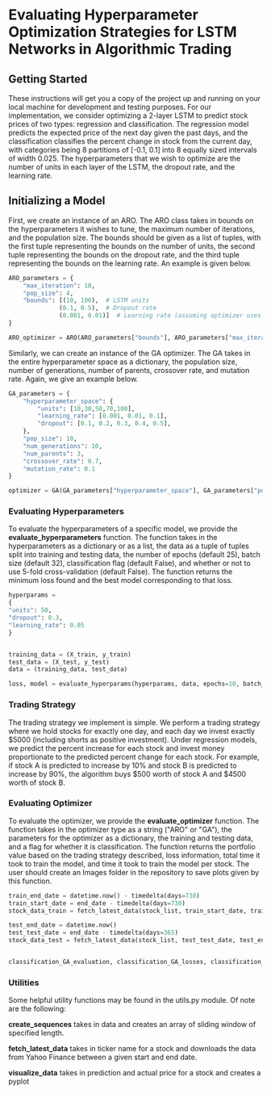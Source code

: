# Evaluating Hyperparameter Optimization Strategies for LSTM Networks in Algorithmic Trading
## Getting Started 
These instructions will get you a copy of the project up and running on your local machine for development and testing purposes. For our implementation, we consider optimizing a 2-layer LSTM to predict stock prices
of two types: regression and classification. The regression model predicts the expected price of the next day given the past days, and the classification
classifies the percent change in stock from the current day, with categories being 8 partitions of [-0.1, 0.1] into 8 equally sized intervals of width 0.025. The hyperparameters that we wish to optimize are the number
of units in each layer of the LSTM, the dropout rate, and the learning rate. 

## Initializing a Model
First, we create an instance of an ARO. The ARO class takes in bounds on the hyperparameters it wishes to tune, the maximum number of iterations, and the population size.
The bounds should be given as a list of tuples, with the first tuple representing the bounds on the number of units, the second tuple representing 
the bounds on the dropout rate, and the third tuple representing the bounds on the learning rate. An example is given below.

```python
ARO_parameters = {
    "max_iteration": 10,
    "pop_size": 4,
    "bounds": [(10, 100),  # LSTM units
              (0.1, 0.5),  # Dropout rate
              (0.001, 0.01)]  # Learning rate (assuming optimizer uses it)
}

ARO_optimizer = ARO(ARO_parameters["bounds"], ARO_parameters["max_iteration"], ARO_parameters["pop_size"])
```

Similarly, we can create an instance of the GA optimizer. The GA takes in the entire hyperparameter space as a dictionary, 
the population size, number of generations, number of parents, crossover rate, and mutation rate. Again, we give
an example below.

```python
GA_parameters = {
    "hyperparameter_space": {
        "units": [10,30,50,70,100],
        "learning_rate": [0.001, 0.01, 0.1],
        "dropout": [0.1, 0.2, 0.3, 0.4, 0.5],
    },
    "pop_size": 10,
    "num_generations": 10,
    "num_parents": 3,
    "crossover_rate": 0.7,
    "mutation_rate": 0.1
}

optimizer = GA(GA_parameters["hyperparameter_space"], GA_parameters["pop_size"], GA_parameters["num_generations"], GA_parameters["num_parents"], GA_parameters["crossover_rate"], GA_parameters["mutation_rate"])
```
### Evaluating Hyperparameters
To evaluate the hyperparameters of a specific model, we provide the **evaluate_hyperparameters** function. The function takes in the hyperparameters as a dictionary or as a list, the data as a tuple of tuples split into training and testing data, the number of epochs (default 25), batch size (default 32), classification flag (default False), and whether or not to use 5-fold cross-validation (default False). The function returns the minimum loss found and the best model corresponding to that loss. 
```python
hyperparams =
{
"units": 50,
"dropout": 0.3,
"learning_rate": 0.05
}


training_data = (X_train, y_train)
test_data = (X_test, y_test)
data = (training_data, test_data)

loss, model = evaluate_hyperparams(hyperparams, data, epochs=10, batch_size=20, classification=True, CV=False)
```

### Trading Strategy
The trading strategy we implement is simple. We perform a trading strategy where we hold stocks for exactly one day, and each day we invest exactly $5000 (including shorts as positive investment). Under regression models, we predict the percent increase for each stock and invest money proportionate to the predicted percent change for each stock. For example, if stock A is predicted to increase by 10% and stock B is predicted to increase by 90%, the algorithm buys $500 worth of stock A and $4500 worth of stock B.


### Evaluating Optimizer
To evaluate the optimizer, we provide the **evaluate_optimizer** function. The function takes in the optimizer type as a string ("ARO" or "GA"), the parameters for the optimizer as a dictionary, the training and testing data, and a flag for whether it is classification. The function returns the portfolio value based on the trading strategy described, loss information, total time it took to train the model, and time it took to train the model per stock. The user should create an Images folder in the repository to save plots given by this function.

```python
train_end_date = datetime.now() - timedelta(days=730)
train_start_date = end_date - timedelta(days=730)
stock_data_train = fetch_latest_data(stock_list, train_start_date, train_end_date)

test_end_date = datetime.now()
test_test_date = end_date - timedelta(days=365)
stock_data_test = fetch_latest_data(stock_list, test_test_date, test_end_date)


classification_GA_evaluation, classification_GA_losses, classification_GA_total_time, classification_GA_times_per_stock = evaluate_optimizer("GA", GA_parameters, stock_data_train, stock_data_test, False)
```

### Utilities
Some helpful utility functions may be found in the utils.py module. Of note are the following:

**create_sequences** takes in data and creates an array of sliding window of specified length. 

**fetch_latest_data** takes in ticker name for a stock and downloads the data from Yahoo Finance between a given start and end date.

**visualize_data** takes in prediction and actual price for a stock and creates a pyplot

